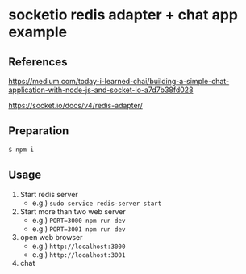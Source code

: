 # socketio redis adapter + chat app example

## References

<https://medium.com/today-i-learned-chai/building-a-simple-chat-application-with-node-js-and-socket-io-a7d7b38fd028>

<https://socket.io/docs/v4/redis-adapter/>


## Preparation

```bash
$ npm i
```


## Usage

1. Start redis server
    - e.g.) `sudo service redis-server start`
2. Start more than two web server
    - e.g.) `PORT=3000 npm run dev`
    - e.g.) `PORT=3001 npm run dev`
3. open web browser
    - e.g.) `http://localhost:3000`
    - e.g.) `http://localhost:3001`
4. chat

